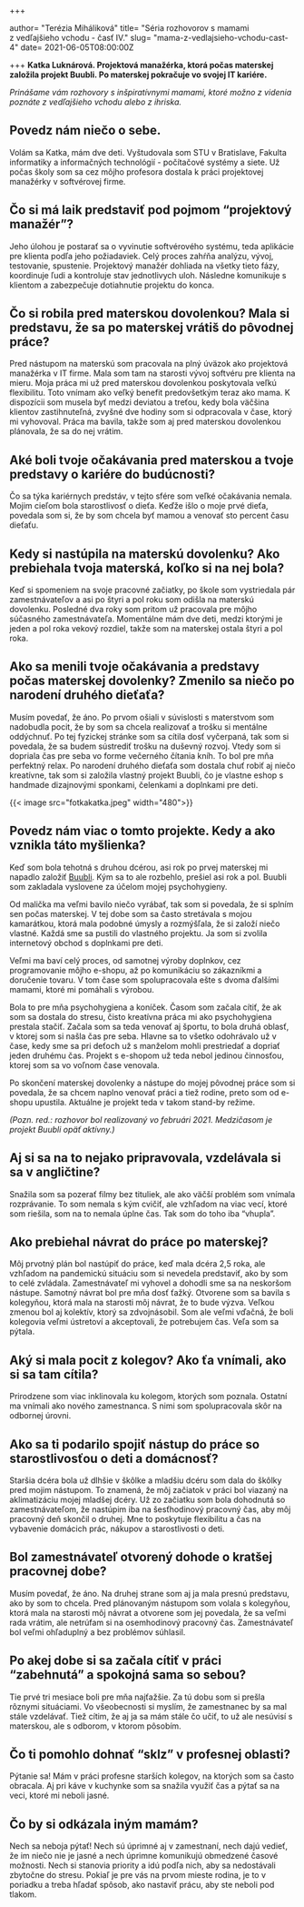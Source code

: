 +++

author= "Terézia Miháliková"
title= "Séria rozhovorov s mamami z&nbsp;vedľajšieho vchodu - časť IV."
slug= "mama-z-vedlajsieho-vchodu-cast-4"
date= 2021-06-05T08:00:00Z

+++
**Katka Luknárová. Projektová manažérka, ktorá počas materskej založila projekt Buubli.
Po materskej pokračuje vo svojej IT kariére.**

*Prinášame vám rozhovory s inšpiratívnymi mamami, ktoré možno z&nbsp;videnia poznáte z&nbsp;vedľajšieho vchodu alebo z ihriska.*

<!--more-->

## Povedz nám niečo o sebe.

Volám sa Katka, mám dve deti. Vyštudovala som STU v Bratislave, Fakulta informatiky a informačných technológií - počítačové systémy a siete. Už počas školy som sa cez môjho profesora dostala k práci projektovej manažérky v softvérovej firme.


## Čo si má laik predstaviť pod pojmom “projektový manažér”?

Jeho úlohou je postarať sa o vyvinutie softvérového systému, teda aplikácie pre klienta podľa jeho požiadaviek. Celý proces zahŕňa analýzu, vývoj, testovanie, spustenie. Projektový manažér dohliada na všetky tieto fázy, koordinuje ľudi a kontroluje stav jednotlivych uloh. Následne komunikuje s klientom a zabezpečuje dotiahnutie projektu do konca. 


## Čo si robila pred materskou dovolenkou? Mala si predstavu, že sa po materskej vrátiš do pôvodnej práce?

Pred nástupom na materskú som pracovala na plný úväzok ako projektová manažérka v IT firme. Mala som tam na starosti vývoj softvéru pre klienta na mieru. Moja práca mi už pred materskou dovolenkou poskytovala veľkú flexibilitu. Toto vnímam ako veľký benefit predovšetkým teraz ako mama. K dispozícii som musela byť medzi deviatou a treťou, kedy bola väčšina klientov zastihnuteľná, zvyšné dve hodiny som si odpracovala v čase, ktorý mi vyhovoval. Práca ma bavila, takže som aj pred materskou dovolenkou plánovala, že sa do nej vrátim.

## Aké boli tvoje očakávania pred materskou a tvoje predstavy o kariére do budúcnosti?

Čo sa týka kariérnych predstáv, v tejto sfére som veľké očakávania nemala. Mojim cieľom bola starostlivosť o dieťa. Keďže išlo o moje prvé dieťa, povedala som si, že by som chcela byť mamou a venovať sto percent času dieťaťu. 


## Kedy si nastúpila na materskú dovolenku? Ako prebiehala tvoja materská, koľko si na nej bola?

Keď si spomeniem na svoje pracovné začiatky, po škole som vystriedala pár zamestnávateľov a  asi po štyri a pol roku som odišla na materskú dovolenku. Posledné dva roky som pritom už pracovala pre môjho súčasného zamestnávateľa. Momentálne mám dve deti, medzi ktorými je jeden a pol roka vekový rozdiel, takže som na materskej ostala štyri a pol roka.


## Ako sa menili tvoje očakávania a predstavy počas materskej dovolenky? Zmenilo sa niečo po narodení druhého dieťaťa?

Musím povedať, že áno. Po prvom ošiali v súvislosti s materstvom som nadobudla pocit, že by som sa chcela realizovať a trošku si mentálne oddýchnuť. Po tej fyzickej stránke som sa cítila dosť vyčerpaná, tak som si povedala, že sa budem sústrediť trošku na duševný rozvoj. Vtedy som si dopriala čas pre seba vo forme večerného čítania kníh. To bol pre mňa perfektný relax. Po narodení druhého dieťaťa som dostala chuť robiť aj niečo kreatívne, tak som si založila vlastný projekt Buubli, čo je vlastne eshop s handmade dizajnovými sponkami, čelenkami a doplnkami pre deti.  

{{< image src="fotkakatka.jpeg" width="480">}}

## Povedz nám viac o tomto projekte. Kedy a ako vznikla táto myšlienka?

Keď som bola tehotná s druhou dcérou, asi rok po prvej materskej mi napadlo založiť [Buubli](https://buubli.sk/). Kým sa to ale rozbehlo, prešiel asi rok a pol. Buubli som zakladala vyslovene za účelom mojej psychohygieny.

Od malička ma veľmi bavilo niečo vyrábať, tak som si povedala, že si splním sen počas materskej. V tej dobe som sa často stretávala s mojou kamarátkou, ktorá mala podobné úmysly a rozmýšľala, že si založí niečo vlastné. Každá sme sa pustili do vlastného projektu. Ja som si zvolila internetový obchod s doplnkami pre deti. 

Veľmi ma baví celý proces, od samotnej výroby doplnkov, cez programovanie môjho e-shopu, až po komunikáciu so zákazníkmi a doručenie tovaru. V tom čase som spolupracovala ešte s dvoma ďalšími mamami, ktoré mi pomáhali s výrobou. 


Bola to pre mňa psychohygiena a koníček. Časom som začala cítiť, že ak som sa dostala do stresu, čisto kreatívna práca mi ako psychohygiena prestala stačiť. Začala som sa teda venovať aj športu, to bola druhá oblasť, v ktorej som si našla čas pre seba. Hlavne sa to všetko odohrávalo už v čase, kedy sme sa pri deťoch už s manželom mohli prestriedať a dopriať jeden druhému čas. Projekt s e-shopom už teda nebol jedinou činnosťou, ktorej som sa vo voľnom čase venovala. 

Po skončení materskej dovolenky a nástupe do mojej pôvodnej práce som si povedala, že sa chcem naplno venovať práci a tiež rodine, preto som od e-shopu upustila. Aktuálne je projekt teda v takom stand-by režime. 

*(Pozn. red.: rozhovor bol realizovaný vo februári 2021. Medzičasom je projekt Buubli opäť aktívny.)*



## Aj si sa na to nejako pripravovala, vzdelávala si sa v angličtine?

Snažila som sa pozerať filmy bez tituliek, ale ako väčší problém som vnímala rozprávanie. To som nemala s kým cvičiť, ale vzhľadom na viac vecí, ktoré som riešila, som na to nemala úplne čas. Tak som do toho iba “vhupla”. 


## Ako prebiehal návrat do práce po materskej? 

Môj prvotný plán bol nastúpiť do práce, keď mala dcéra 2,5 roka, ale vzhľadom na pandemickú situáciu som si nevedela predstaviť, ako by som to celé zvládala. Zamestnávateľ mi vyhovel a dohodli sme sa na neskoršom nástupe. 
Samotný návrat bol pre mňa dosť ťažký. Otvorene som sa bavila s kolegyňou, ktorá mala na starosti môj návrat, že to bude výzva. Veľkou zmenou bol aj kolektív, ktorý sa zdvojnásobil. 
Som ale veľmi vďačná, že boli kolegovia veľmi ústretoví a akceptovali, že potrebujem čas. Veľa som sa pýtala.


## Aký si mala pocit z kolegov? Ako ťa vnímali, ako si sa tam cítila?

Prirodzene som viac inklinovala ku kolegom, ktorých som poznala. Ostatní ma vnímali ako nového zamestnanca. S nimi som spolupracovala skôr na odbornej úrovni. 


## Ako sa ti podarilo spojiť nástup do práce so starostlivosťou o deti a domácnosť? 

Staršia dcéra bola už dlhšie v škôlke a mladšiu dcéru som dala do škôlky pred mojim nástupom. To znamená, že môj začiatok v práci bol viazaný na aklimatizáciu mojej mladšej dcéry.  Už zo začiatku som bola dohodnutá so zamestnávateľom, že nastúpim iba na šesťhodinový pracovný čas, aby môj pracovný deň skončil o druhej. Mne to poskytuje flexibilitu a čas na vybavenie domácich prác, nákupov a starostlivosti o deti.


## Bol zamestnávateľ otvorený dohode o kratšej pracovnej dobe?

Musím povedať, že áno. Na druhej strane som aj ja mala presnú predstavu, ako by som to chcela. Pred plánovaným nástupom som volala s kolegyňou, ktorá mala na starosti môj návrat a otvorene som jej povedala, že sa veľmi rada vrátim, ale netrúfam si na osemhodinový pracovný čas. Zamestnávateľ bol veľmi ohľaduplný a bez problémov súhlasil.


## Po akej dobe si sa začala cítiť v práci “zabehnutá” a spokojná sama so sebou?

Tie prvé tri mesiace boli pre mňa najťažšie. Za tú dobu som si prešla rôznymi situáciami. Vo všeobecnosti si myslím, že zamestnanec by sa mal stále vzdelávať. Tiež cítim, že aj ja sa mám stále čo učiť, to už ale nesúvisí s materskou, ale s odborom, v ktorom pôsobím. 

## Čo ti pomohlo dohnať “sklz” v profesnej oblasti?

Pýtanie sa! Mám v práci profesne starších kolegov, na ktorých som sa často obracala. Aj pri káve v kuchynke som sa snažila využiť čas a pýtať sa na veci, ktoré mi neboli jasné.


## Čo by si odkázala iným mamám?

Nech sa neboja pýtať! Nech sú úprimné aj v zamestnaní, nech dajú vedieť, že im niečo nie je jasné a nech úprimne komunikujú obmedzené časové možnosti. Nech si stanovia priority a idú podľa nich, aby sa nedostávali zbytočne do stresu. Pokiaľ je pre vás na prvom mieste rodina, je to v poriadku a treba hľadať spôsob, ako nastaviť prácu, aby ste neboli pod tlakom.









